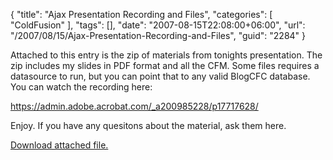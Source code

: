 {
	"title": "Ajax Presentation Recording and Files",
	"categories": [
		"ColdFusion"
	],
	"tags": [],
	"date": "2007-08-15T22:08:00+06:00",
	"url": "/2007/08/15/Ajax-Presentation-Recording-and-Files",
	"guid": "2284"
}

Attached to this entry is the zip of materials from tonights presentation. The zip includes my slides in PDF format and all the CFM. Some files requires a datasource to run, but you can point that to any valid BlogCFC database. You can watch the recording here:

<a href="https://admin.adobe.acrobat.com/_a200985228/p17717628/">https://admin.adobe.acrobat.com/_a200985228/p17717628/</a>

Enjoy. If you have any quesitons about the material, ask them here.<p><a href='enclosures/D%3A%5Chosts%5Cwww%2Ecoldfusionjedi%2Ecom%5Cenclosures%2Fajaxpreso%2Ezip'>Download attached file.</a></p>